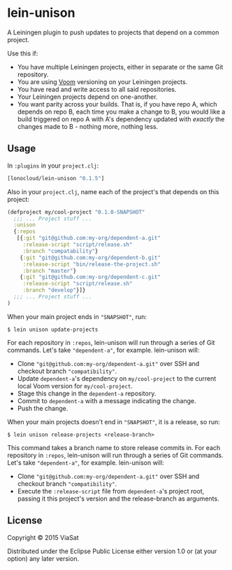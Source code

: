 # lein-unison

A Leiningen plugin to push updates to projects that depend on a common project.

Use this if:

- You have multiple Leiningen projects, either in separate or the same Git repository.
- You are using [Voom](https://github.com/LonoCloud/lein-voom) versioning on your Leiningen projects.
- You have read and write access to all said repositories.
- Your Leiningen projects depend on one-another.
- You want parity across your builds. That is, if you have repo A, which depends on repo B, each time you make a change to B, you would like a build triggered on repo A with A's dependency updated with *exactly* the changes made to B - nothing more, nothing less.

## Usage

In `:plugins` in your `project.clj`:

```clojure
[lonocloud/lein-unison "0.1.5"]
```

Also in your `project.clj`, name each of the project's that depends on this project:

```clojure
(defproject my/cool-project "0.1.0-SNAPSHOT"
  ;;; ... Project stuff ...
  :unison
  {:repos
   [{:git "git@github.com:my-org/dependent-a.git"
     :release-script "script/release.sh"
     :branch "compatability"}
    {:git "git@github.com:my-org/dependent-b.git"
     :release-script "bin/release-the-project.sh"
     :branch "master"}
    {:git "git@github.com:my-org/dependent-c.git"
     :release-script "script/release.sh"
     :branch "develop"}]}
  ;;; ... Project stuff ...
)
```

When your main project ends in `"SNAPSHOT"`, run:

```
$ lein unison update-projects
```

For each repository in `:repos`, lein-unison will run through a series of
Git commands. Let's take `"dependent-a"`, for example. lein-unison will:

- Clone `"git@github.com:my-org/dependent-a.git"` over SSH and checkout branch `"compatibility"`.
- Update `dependent-a`'s dependency on `my/cool-project` to the current local Voom version for `my/cool-project`.
- Stage this change in the `dependent-a` repository.
- Commit to `dependent-a` with a message indicating the change.
- Push the change.

When your main projects doesn't end in `"SNAPSHOT"`, it is a release, so run:

```
$ lein unison release-projects <release-branch>
```

This command takes a branch name to store release commits in.
For each repository in `:repos`, lein-unison will run through a series of
Git commands. Let's take `"dependent-a"`, for example. lein-unison will:

- Clone `"git@github.com:my-org/dependent-a.git"` over SSH and checkout branch `"compatibility"`.
- Execute the `:release-script` file from `dependent-a`'s project root, passing it this project's version and the release-branch as arguments.

## License

Copyright © 2015 ViaSat

Distributed under the Eclipse Public License either version 1.0 or (at
your option) any later version.
